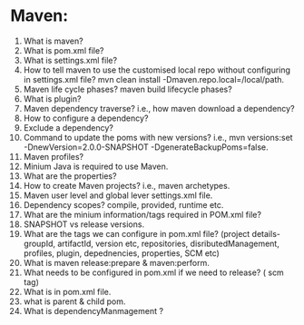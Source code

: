 # Maven:
  1. What is maven?
  2. What is pom.xml file?
  3. What is settings.xml file?
  4. How to tell maven to use the customised local repo without configuring in settings.xml file? mvn clean install -Dmaven.repo.local=/local/path.
  5. Maven life cycle phases? maven build lifecycle phases?
  6. What is plugin?
  7. Maven dependency traverse? i.e., how maven download a dependency?
  8. How to configure a dependency?
  9. Exclude a dependency?
  10. Command to update the poms with new versions? i.e., mvn versions:set -DnewVersion=2.0.0-SNAPSHOT -DgenerateBackupPoms=false.
  11. Maven profiles?
  12. Minium Java is required to use Maven.
  13. What are the properties?
  14. How to create Maven projects? i.e., maven archetypes.
  15. Maven user level and global lever settings.xml file.
  16. Dependency scopes? compile, provided, runtime etc.
  17. What are the minium information/tags required in POM.xml file?
  18. SNAPSHOT vs release versions.
  19. What are the tags we can configure in pom.xml file? (project details- groupId, artifactId, version etc, repositories, disributedManagement, profiles, plugin, depednencies, properties, SCM etc)
  20. What is maven release:prepare & maven:perform.
  21. What needs to be configured in pom.xml if we need to release? ( scm tag)
  22. What is <modules> in pom.xml file.
  23. what is parent & child pom.
  24. What is dependencyManmagement ?
